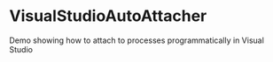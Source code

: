 # VisualStudioAutoAttacher
Demo showing how to attach to processes programmatically in Visual Studio

